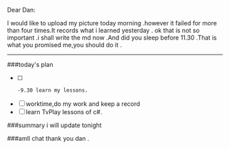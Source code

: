 Dear Dan:

  I would like to upload my picture today morning .however it failed for more than four times.It records what i learned yesterday .
  ok that is not so important .i shall write the md now .And did you sleep  before 11.30 .That is what you promised me,you should do it .
  
  ---
  
###today's plan
  - [ ]     -9.30 learn my lessons.
  - [ ]    worktime,do my work and keep a record
  - [ ]    learn  TvPlay lessons of c#.
  
###summary
  i will update tonight
  
###amll chat 
  thank you dan .
